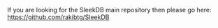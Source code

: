 If you are looking for the SleekDB main repository then please go here: https://github.com/rakibtg/SleekDB 
